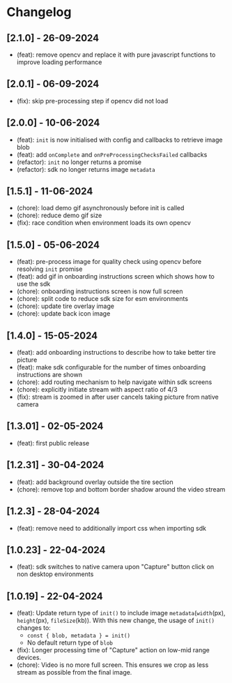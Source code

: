 # Changelog

## [2.1.0] - 26-09-2024

-   (feat): remove opencv and replace it with pure javascript functions to improve loading performance

## [2.0.1] - 06-09-2024

-   (fix): skip pre-processing step if opencv did not load

## [2.0.0] - 10-06-2024

-   (feat): `init` is now initialised with config and callbacks to retrieve image blob
-   (feat): add `onComplete` and `onPreProcessingChecksFailed` callbacks
-   (refactor): `init` no longer returns a promise
-   (refactor): sdk no longer returns image `metadata`

## [1.5.1] - 11-06-2024

-   (chore): load demo gif asynchronously before init is called
-   (chore): reduce demo gif size
-   (fix): race condition when environment loads its own opencv

## [1.5.0] - 05-06-2024

-   (feat): pre-process image for quality check using opencv before resolving `init` promise
-   (feat): add gif in onboarding instructions screen which shows how to use the sdk
-   (chore): onboarding instructions screen is now full screen
-   (chore): split code to reduce sdk size for esm environments
-   (chore): update tire overlay image
-   (chore): update back icon image

## [1.4.0] - 15-05-2024

-   (feat): add onboarding instructions to describe how to take better tire picture
-   (feat): make sdk configurable for the number of times onboarding instructions are shown
-   (chore): add routing mechanism to help navigate within sdk screens
-   (chore): explicitly initiate stream with aspect ratio of 4/3
-   (fix): stream is zoomed in after user cancels taking picture from native camera

## [1.3.01] - 02-05-2024

-   (feat): first public release

## [1.2.31] - 30-04-2024

-   (feat): add background overlay outside the tire section
-   (chore): remove top and bottom border shadow around the video stream

## [1.2.3] - 28-04-2024

-   (feat): remove need to additionally import css when importing sdk

## [1.0.23] - 22-04-2024

-   (feat): sdk switches to native camera upon "Capture" button click on non desktop environments

## [1.0.19] - 22-04-2024

-   (feat): Update return type of `init()` to include image `metadata`(`width`(px), `height`(px), `fileSize`(kb)). With this new change, the usage of `init()` changes to:
    -   `const { blob, metadata } = init()`
    -   No default return type of `blob`
-   (fix): Longer processing time of "Capture" action on low-mid range devices.
-   (chore): Video is no more full screen. This ensures we crop as less stream as possible from the final image.
